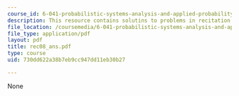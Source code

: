```yaml
---
course_id: 6-041-probabilistic-systems-analysis-and-applied-probability-spring-2006
description: This resource contains solutins to problems in recitation eight.
file_location: /coursemedia/6-041-probabilistic-systems-analysis-and-applied-probability-spring-2006/730dd622a38b7eb9cc947dd11eb30b27_rec08_ans.pdf
file_type: application/pdf
layout: pdf
title: rec08_ans.pdf
type: course
uid: 730dd622a38b7eb9cc947dd11eb30b27

---
```

None